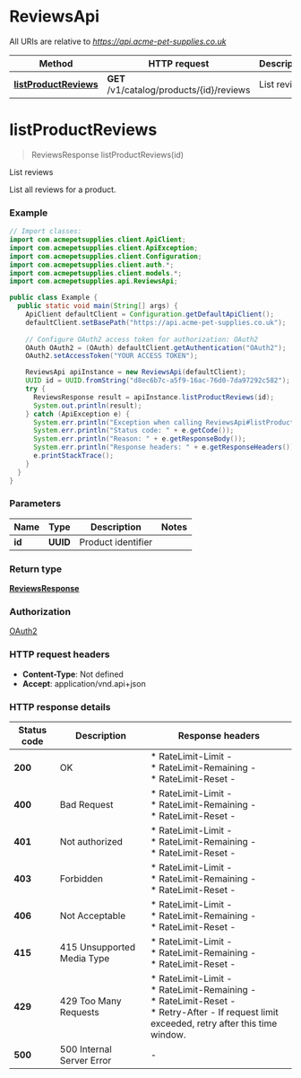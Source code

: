 # ReviewsApi

All URIs are relative to *https://api.acme-pet-supplies.co.uk*

| Method | HTTP request | Description |
|------------- | ------------- | -------------|
| [**listProductReviews**](ReviewsApi.md#listProductReviews) | **GET** /v1/catalog/products/{id}/reviews | List reviews |


<a id="listProductReviews"></a>
# **listProductReviews**
> ReviewsResponse listProductReviews(id)

List reviews

List all reviews for a product.

### Example
```java
// Import classes:
import com.acmepetsupplies.client.ApiClient;
import com.acmepetsupplies.client.ApiException;
import com.acmepetsupplies.client.Configuration;
import com.acmepetsupplies.client.auth.*;
import com.acmepetsupplies.client.models.*;
import com.acmepetsupplies.api.ReviewsApi;

public class Example {
  public static void main(String[] args) {
    ApiClient defaultClient = Configuration.getDefaultApiClient();
    defaultClient.setBasePath("https://api.acme-pet-supplies.co.uk");
    
    // Configure OAuth2 access token for authorization: OAuth2
    OAuth OAuth2 = (OAuth) defaultClient.getAuthentication("OAuth2");
    OAuth2.setAccessToken("YOUR ACCESS TOKEN");

    ReviewsApi apiInstance = new ReviewsApi(defaultClient);
    UUID id = UUID.fromString("d8ec6b7c-a5f9-16ac-76d0-7da97292c582"); // UUID | Product identifier
    try {
      ReviewsResponse result = apiInstance.listProductReviews(id);
      System.out.println(result);
    } catch (ApiException e) {
      System.err.println("Exception when calling ReviewsApi#listProductReviews");
      System.err.println("Status code: " + e.getCode());
      System.err.println("Reason: " + e.getResponseBody());
      System.err.println("Response headers: " + e.getResponseHeaders());
      e.printStackTrace();
    }
  }
}
```

### Parameters

| Name | Type | Description  | Notes |
|------------- | ------------- | ------------- | -------------|
| **id** | **UUID**| Product identifier | |

### Return type

[**ReviewsResponse**](ReviewsResponse.md)

### Authorization

[OAuth2](../README.md#OAuth2)

### HTTP request headers

 - **Content-Type**: Not defined
 - **Accept**: application/vnd.api+json

### HTTP response details
| Status code | Description | Response headers |
|-------------|-------------|------------------|
| **200** | OK |  * RateLimit-Limit -  <br>  * RateLimit-Remaining -  <br>  * RateLimit-Reset -  <br>  |
| **400** | Bad Request |  * RateLimit-Limit -  <br>  * RateLimit-Remaining -  <br>  * RateLimit-Reset -  <br>  |
| **401** | Not authorized |  * RateLimit-Limit -  <br>  * RateLimit-Remaining -  <br>  * RateLimit-Reset -  <br>  |
| **403** | Forbidden |  * RateLimit-Limit -  <br>  * RateLimit-Remaining -  <br>  * RateLimit-Reset -  <br>  |
| **406** | Not Acceptable |  * RateLimit-Limit -  <br>  * RateLimit-Remaining -  <br>  * RateLimit-Reset -  <br>  |
| **415** | 415 Unsupported Media Type |  * RateLimit-Limit -  <br>  * RateLimit-Remaining -  <br>  * RateLimit-Reset -  <br>  |
| **429** | 429 Too Many Requests |  * RateLimit-Limit -  <br>  * RateLimit-Remaining -  <br>  * RateLimit-Reset -  <br>  * Retry-After - If request limit exceeded, retry after this time window. <br>  |
| **500** | 500 Internal Server Error |  -  |

